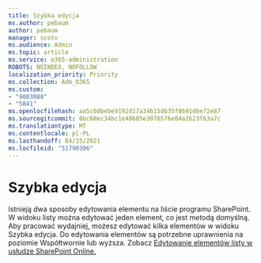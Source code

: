```yaml
---
title: Szybka edycja
ms.author: pebaum
author: pebaum
manager: scotv
ms.audience: Admin
ms.topic: article
ms.service: o365-administration
ROBOTS: NOINDEX, NOFOLLOW
localization_priority: Priority
ms.collection: Adm_O365
ms.custom:
- "9003088"
- "5841"
ms.openlocfilehash: aa5c60bebe9192d17a34615d635f8691d6e72e87
ms.sourcegitcommit: 8bc60ec34bc1e40685e3976576e04a2623f63a7c
ms.translationtype: MT
ms.contentlocale: pl-PL
ms.lasthandoff: 04/15/2021
ms.locfileid: "51790306"
---
```

# <a name="quick-edit"></a>Szybka edycja

Istnieją dwa sposoby edytowania elementu na liście programu SharePoint. W widoku listy można edytować jeden element, co jest metodą domyślną. Aby pracować wydajniej, możesz edytować kilka elementów w widoku Szybka edycja. Do edytowania elementów są potrzebne uprawnienia na poziomie Współtwornie lub wyższa. Zobacz [Edytowanie elementów listy w usłudze SharePoint Online.](https://support.microsoft.com/office/dac1a1c3-a80b-4082-ba57-715cf613d0f7)
